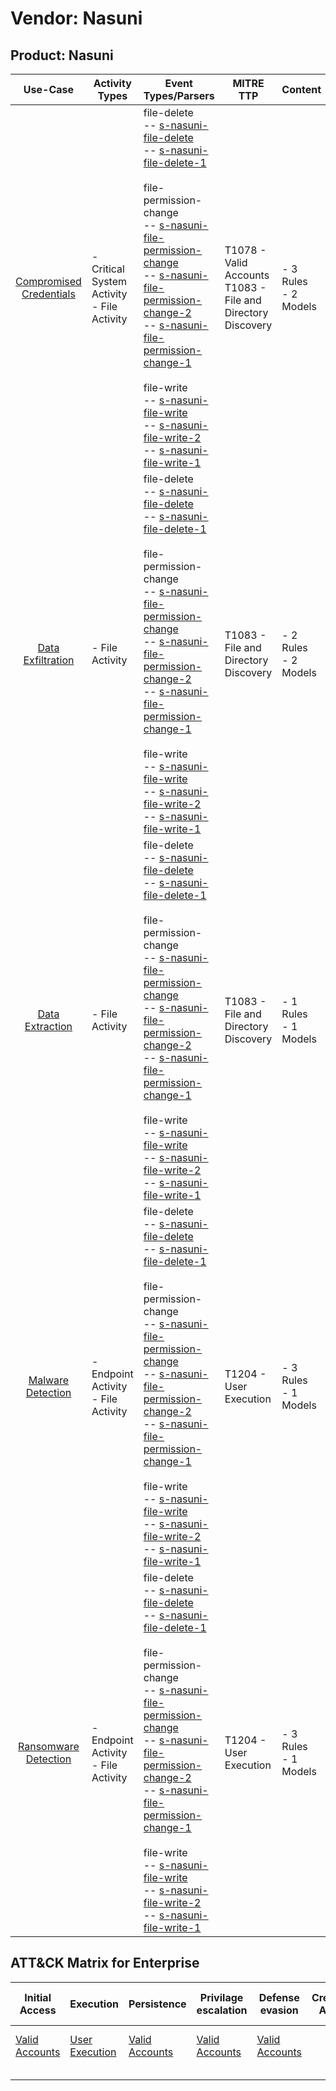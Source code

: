 Vendor: Nasuni
==============
Product: Nasuni
---------------
|                                 Use-Case                                  | Activity Types                                | Event Types/Parsers                                                                                                                                                                                                                                                                                                                                                                                                                                                                                                                                                                                                                                                                                                                                                                                                | MITRE TTP                                                          | Content                   |
|:-------------------------------------------------------------------------:| --------------------------------------------- | ------------------------------------------------------------------------------------------------------------------------------------------------------------------------------------------------------------------------------------------------------------------------------------------------------------------------------------------------------------------------------------------------------------------------------------------------------------------------------------------------------------------------------------------------------------------------------------------------------------------------------------------------------------------------------------------------------------------------------------------------------------------------------------------------------------------ | ------------------------------------------------------------------ | ------------------------- |
| [Compromised Credentials](../UseCases/usecase_compromised_credentials.md) | - Critical System Activity<br>- File Activity |  file-delete<br> -- [s-nasuni-file-delete](../Parsers/parserContent_s-nasuni-file-delete.md)<br> -- [s-nasuni-file-delete-1](../Parsers/parserContent_s-nasuni-file-delete-1.md)<br><br> file-permission-change<br> -- [s-nasuni-file-permission-change](../Parsers/parserContent_s-nasuni-file-permission-change.md)<br> -- [s-nasuni-file-permission-change-2](../Parsers/parserContent_s-nasuni-file-permission-change-2.md)<br> -- [s-nasuni-file-permission-change-1](../Parsers/parserContent_s-nasuni-file-permission-change-1.md)<br><br> file-write<br> -- [s-nasuni-file-write](../Parsers/parserContent_s-nasuni-file-write.md)<br> -- [s-nasuni-file-write-2](../Parsers/parserContent_s-nasuni-file-write-2.md)<br> -- [s-nasuni-file-write-1](../Parsers/parserContent_s-nasuni-file-write-1.md)<br> | T1078 - Valid Accounts<br>T1083 - File and Directory Discovery<br> |  - 3 Rules<br> - 2 Models |
|       [Data Exfiltration](../UseCases/usecase_data_exfiltration.md)       | - File Activity                               |  file-delete<br> -- [s-nasuni-file-delete](../Parsers/parserContent_s-nasuni-file-delete.md)<br> -- [s-nasuni-file-delete-1](../Parsers/parserContent_s-nasuni-file-delete-1.md)<br><br> file-permission-change<br> -- [s-nasuni-file-permission-change](../Parsers/parserContent_s-nasuni-file-permission-change.md)<br> -- [s-nasuni-file-permission-change-2](../Parsers/parserContent_s-nasuni-file-permission-change-2.md)<br> -- [s-nasuni-file-permission-change-1](../Parsers/parserContent_s-nasuni-file-permission-change-1.md)<br><br> file-write<br> -- [s-nasuni-file-write](../Parsers/parserContent_s-nasuni-file-write.md)<br> -- [s-nasuni-file-write-2](../Parsers/parserContent_s-nasuni-file-write-2.md)<br> -- [s-nasuni-file-write-1](../Parsers/parserContent_s-nasuni-file-write-1.md)<br> | T1083 - File and Directory Discovery<br>                           |  - 2 Rules<br> - 2 Models |
|         [Data Extraction](../UseCases/usecase_data_extraction.md)         | - File Activity                               |  file-delete<br> -- [s-nasuni-file-delete](../Parsers/parserContent_s-nasuni-file-delete.md)<br> -- [s-nasuni-file-delete-1](../Parsers/parserContent_s-nasuni-file-delete-1.md)<br><br> file-permission-change<br> -- [s-nasuni-file-permission-change](../Parsers/parserContent_s-nasuni-file-permission-change.md)<br> -- [s-nasuni-file-permission-change-2](../Parsers/parserContent_s-nasuni-file-permission-change-2.md)<br> -- [s-nasuni-file-permission-change-1](../Parsers/parserContent_s-nasuni-file-permission-change-1.md)<br><br> file-write<br> -- [s-nasuni-file-write](../Parsers/parserContent_s-nasuni-file-write.md)<br> -- [s-nasuni-file-write-2](../Parsers/parserContent_s-nasuni-file-write-2.md)<br> -- [s-nasuni-file-write-1](../Parsers/parserContent_s-nasuni-file-write-1.md)<br> | T1083 - File and Directory Discovery<br>                           |  - 1 Rules<br> - 1 Models |
|       [Malware Detection](../UseCases/usecase_malware_detection.md)       | - Endpoint Activity<br>- File Activity        |  file-delete<br> -- [s-nasuni-file-delete](../Parsers/parserContent_s-nasuni-file-delete.md)<br> -- [s-nasuni-file-delete-1](../Parsers/parserContent_s-nasuni-file-delete-1.md)<br><br> file-permission-change<br> -- [s-nasuni-file-permission-change](../Parsers/parserContent_s-nasuni-file-permission-change.md)<br> -- [s-nasuni-file-permission-change-2](../Parsers/parserContent_s-nasuni-file-permission-change-2.md)<br> -- [s-nasuni-file-permission-change-1](../Parsers/parserContent_s-nasuni-file-permission-change-1.md)<br><br> file-write<br> -- [s-nasuni-file-write](../Parsers/parserContent_s-nasuni-file-write.md)<br> -- [s-nasuni-file-write-2](../Parsers/parserContent_s-nasuni-file-write-2.md)<br> -- [s-nasuni-file-write-1](../Parsers/parserContent_s-nasuni-file-write-1.md)<br> | T1204 - User Execution<br>                                         |  - 3 Rules<br> - 1 Models |
|    [Ransomware Detection](../UseCases/usecase_ransomware_detection.md)    | - Endpoint Activity<br>- File Activity        |  file-delete<br> -- [s-nasuni-file-delete](../Parsers/parserContent_s-nasuni-file-delete.md)<br> -- [s-nasuni-file-delete-1](../Parsers/parserContent_s-nasuni-file-delete-1.md)<br><br> file-permission-change<br> -- [s-nasuni-file-permission-change](../Parsers/parserContent_s-nasuni-file-permission-change.md)<br> -- [s-nasuni-file-permission-change-2](../Parsers/parserContent_s-nasuni-file-permission-change-2.md)<br> -- [s-nasuni-file-permission-change-1](../Parsers/parserContent_s-nasuni-file-permission-change-1.md)<br><br> file-write<br> -- [s-nasuni-file-write](../Parsers/parserContent_s-nasuni-file-write.md)<br> -- [s-nasuni-file-write-2](../Parsers/parserContent_s-nasuni-file-write-2.md)<br> -- [s-nasuni-file-write-1](../Parsers/parserContent_s-nasuni-file-write-1.md)<br> | T1204 - User Execution<br>                                         |  - 3 Rules<br> - 1 Models |

ATT&CK Matrix for Enterprise
----------------------------
| Initial Access                                                      | Execution                                                           | Persistence                                                         | Privilage escalation                                                | Defense evasion                                                     | Credential Access | Discovery                                                                         | Lateral Movement | Collection | Command and Control | Exfiltration | Impact |
| ------------------------------------------------------------------- | ------------------------------------------------------------------- | ------------------------------------------------------------------- | ------------------------------------------------------------------- | ------------------------------------------------------------------- | ----------------- | --------------------------------------------------------------------------------- | ---------------- | ---------- | ------------------- | ------------ | ------ |
| [Valid Accounts](https://attack.mitre.org/techniques/T1078)<br><br> | [User Execution](https://attack.mitre.org/techniques/T1204)<br><br> | [Valid Accounts](https://attack.mitre.org/techniques/T1078)<br><br> | [Valid Accounts](https://attack.mitre.org/techniques/T1078)<br><br> | [Valid Accounts](https://attack.mitre.org/techniques/T1078)<br><br> |                   | [File and Directory Discovery](https://attack.mitre.org/techniques/T1083)<br><br> |                  |            |                     |              |        |